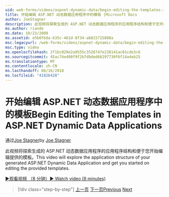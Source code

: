 ```yaml
---
uid: web-forms/videos/aspnet-dynamic-data/begin-editing-the-templates-in-aspnet-dynamic-data-applications
title: 开始编辑 ASP.NET 动态数据应用程序中的模板 |Microsoft Docs
author: JoeStagner
description: 此视频将探索生成的 ASP.NET 动态数据应用程序的应用程序结构和便于您开始编辑提供的模板。
ms.author: riande
ms.date: 10/23/2008
ms.assetid: e5b0f6da-635c-461d-8f34-ab815715888a
msc.legacyurl: /web-forms/videos/aspnet-dynamic-data/begin-editing-the-templates-in-aspnet-dynamic-data-applications
msc.type: video
ms.openlocfilehash: 2f1bc029e2a9555c3526747e228141ac81cde3c6
ms.sourcegitcommit: 45ac74e400f9f2b7dbded66297730f6f14a4eb25
ms.translationtype: MT
ms.contentlocale: zh-CN
ms.lasthandoff: 08/16/2018
ms.locfileid: "41826428"
---
```

<a name="begin-editing-the-templates-in-aspnet-dynamic-data-applications"></a><span data-ttu-id="2b4e8-103">开始编辑 ASP.NET 动态数据应用程序中的模板</span><span class="sxs-lookup"><span data-stu-id="2b4e8-103">Begin Editing the Templates in ASP.NET Dynamic Data Applications</span></span>
====================
<span data-ttu-id="2b4e8-104">通过[Joe Stagner](https://github.com/JoeStagner)</span><span class="sxs-lookup"><span data-stu-id="2b4e8-104">by [Joe Stagner](https://github.com/JoeStagner)</span></span>

<span data-ttu-id="2b4e8-105">此视频将探索生成的 ASP.NET 动态数据应用程序的应用程序结构和便于您开始编辑提供的模板。</span><span class="sxs-lookup"><span data-stu-id="2b4e8-105">This video will explore the application structure of your generated ASP.NET Dynamic Data Application and get you started on editing the provided templates.</span></span>

[<span data-ttu-id="2b4e8-106">&#9654;观看视频 （8 分钟）</span><span class="sxs-lookup"><span data-stu-id="2b4e8-106">&#9654; Watch video (8 minutes)</span></span>](https://channel9.msdn.com/Blogs/ASP-NET-Site-Videos/begin-editing-the-templates-in-aspnet-dynamic-data-applications)

> [!div class="step-by-step"]
> <span data-ttu-id="2b4e8-107">[上一页](getting-started-with-dynamic-data.md)
> [下一页](begin-modifying-dynamic-data-applications-with-url-routing.md)</span><span class="sxs-lookup"><span data-stu-id="2b4e8-107">[Previous](getting-started-with-dynamic-data.md)
[Next](begin-modifying-dynamic-data-applications-with-url-routing.md)</span></span>
